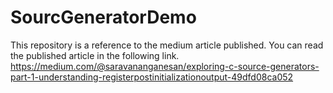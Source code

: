 # SourcGeneratorDemo
This repository is a reference to the medium article published. You can read the published article in the following link. https://medium.com/@saravananganesan/exploring-c-source-generators-part-1-understanding-registerpostinitializationoutput-49dfd08ca052